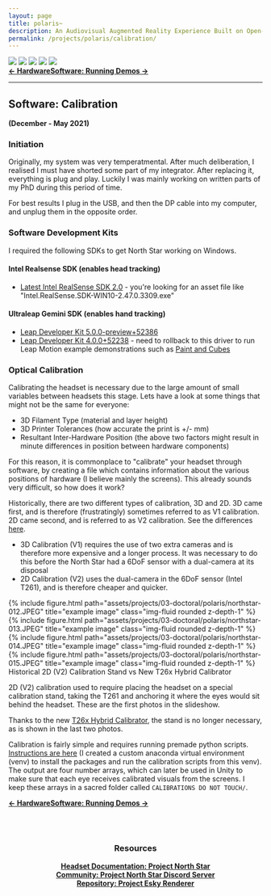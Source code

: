 ```yaml
---
layout: page
title: polaris~
description: An Audiovisual Augmented Reality Experience Built on Open-Source Hardware and Software (2021)
permalink: /projects/polaris/calibration/
---
```

<div class="caption">
    <a href="https://www.microsoft.com/en-gb/windows/"><img src="https://img.shields.io/badge/Platform-Windows-yellow?style=flat-square&logo=windows"></a>
    <a href="https://unity.com/"><img src="https://img.shields.io/badge/Environment-Unity%20&%20Pd-orange?style=flat-square&logo=unity&logoColor=white"></a>
    <a href="https://doi.org/10.21428/92fbeb44.8abb9ce6"><img src="https://img.shields.io/badge/Publication-NIME-green?style=flat-square&logo=readthedocs&logoColor=white"></a>
    <a href="https://github.com/sambilbow/polaris/wiki"><img src="https://img.shields.io/badge/Guide-Wiki-red?style=flat-square&logo=todoist&logoColor=white"></a>
    <a href="https://github.com/sambilbow/polaris/"><img src="https://img.shields.io/badge/Code-GitHub-blue?style=flat-square&logo=github&logoColor=white"></a>
</div>
<b style="text-align: center;" id="bottom-nav"><a href="../hardware/">← Hardware</a><a href="../demos/">Software: Running Demos →</a></b>
<hr class="rounded">

## Software: Calibration 
**(December - May 2021)**
### Initiation
Originally, my system was very temperatmental. After much deliberation, I realised I must have shorted some part of my integrator. After replacing it, everything is plug and play. Luckily I was mainly working on written parts of my PhD during this period of time.

For best results I plug in the USB, and then the DP cable into my computer, and unplug them in the opposite order. 

### Software Development Kits
I required the following SDKs to get North Star working on Windows.

#### Intel Realsense SDK (enables head tracking)
- [Latest Intel RealSense SDK 2.0](https://github.com/IntelRealSense/librealsense/releases) - you're looking for an asset file like "Intel.RealSense.SDK-WIN10-2.47.0.3309.exe"


#### Ultraleap Gemini SDK (enables hand tracking)
- [Leap Developer Kit 5.0.0-preview+52386](https://developer.leapmotion.com/tracking-software-download)
- [Leap Developer Kit 4.0.0+52238](https://github.com/leapmotion/UnityModules/tree/feat-multi-device/Multidevice%20Service) - need to rollback to this driver to run Leap Motion example demonstrations such as [Paint and Cubes](https://drive.google.com/drive/u/0/folders/1o6NCmuz8T7k9R7Mh66pI_O3nZSzBuHJP)


### Optical Calibration

Calibrating the headset is necessary due to the large amount of small variables between headsets this stage. Lets have a look at some things that might not be the same for everyone:

- 3D Filament Type (material and layer height)
- 3D Printer Tolerances (how accurate the print is +/- mm)
- Resultant Inter-Hardware Position (the above two factors might result in minute differences in position between hardware components)

For this reason, it is commonplace to "calibrate" your headset through software, by creating a file which contains information about the various positions of hardware (I believe mainly the screens). This already sounds very difficult, so how does it work?

Historically, there are two different types of calibration, 3D and 2D. 3D came first, and is therefore (frustratingly) sometimes referred to as V1 calibration. 2D came second, and is referred to as V2 calibration. See the differences [here](https://docs.projectnorthstar.org/calibration/getting-started).

- 3D Calibration (V1) requires the use of two extra cameras and is therefore more expensive and a longer process. It was necessary to do this before the North Star had a 6DoF sensor with a dual-camera at its disposal
- 2D Calibration (V2) uses the dual-camera in the 6DoF sensor (Intel T261), and is therefore cheaper and quicker.

<div class="row">
    <div class="col-sm mt-2 mt-md-0">
        {% include figure.html path="assets/projects/03-doctoral/polaris/northstar-012.JPEG" title="example image" class="img-fluid rounded z-depth-1" %}
    </div>
    <div class="col-sm mt-2 mt-md-0">
        {% include figure.html path="assets/projects/03-doctoral/polaris/northstar-013.JPEG" title="example image" class="img-fluid rounded z-depth-1" %}
    </div>
</div>
<div class="row">
    <div class="col-sm mt-2 mt-md-0">
        {% include figure.html path="assets/projects/03-doctoral/polaris/northstar-014.JPEG" title="example image" class="img-fluid rounded z-depth-1" %}
    </div>
    <div class="col-sm mt-2 mt-md-0">
        {% include figure.html path="assets/projects/03-doctoral/polaris/northstar-015.JPEG" title="example image" class="img-fluid rounded z-depth-1" %}
    </div>
</div>
<div class = "caption">
    Historical 2D (V2) Calibration Stand vs New T26x Hybrid Calibrator
</div>

2D (V2) calibration used to require placing the headset on a special calibration stand, taking the T261 and anchoring it where the eyes would sit behind the headset. These are the first photos in the slideshow.

Thanks to the new <a href="https://github.com/AheadIO/Deck-X/blob/main/Deck_X/STL_files/Calibration_Accessories/DX_T261_Hybrid_Calibrator.stl">T26x Hybrid Calibrator</a>, the stand is no longer necessary, as is shown in the last two photos.

Calibration is fairly simple and requires running premade python scripts. <a href="https://docs.projectnorthstar.org/calibration/2d-calibration">Instructions are here</a> (I created a custom anaconda virtual environment (venv) to install the packages and run the calibration scripts from this venv). The output are four number arrays, which can later be used in Unity to make sure that each eye receives calibrated visuals from the screens. I keep these arrays in a sacred folder called `CALIBRATIONS DO NOT TOUCH/`.
   
<b style="text-align: center;" id="bottom-nav"><a href="../hardware/">← Hardware</a><a href="../demos/">Software: Running Demos →</a></b>

<br><br>
<div style="text-align: center;">
    <h3>Resources</h3>
    <b><a href="https://docs.projectnorthstar.org/">Headset Documentation: Project North Star</a></b><br>
    <b><a href="https://discord.gg/wBsV2ehpq2">Community: Project North Star Discord Server</a></b><br>
    <b><a href="https://github.com/HyperLethalVector/ProjectEsky-UnityIntegration">Repository: Project Esky Renderer</a></b><br>
    <br><br>
</div>